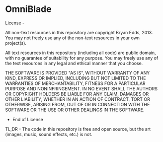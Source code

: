 OmniBlade
=========

License -

All non-text resources in this repository are copyright Bryan Edds, 2013.
You may not freely use any of the non-text resources in your own project(s).

All text resources in this repository (including all code) are public domain,
with no guarantee of suitability for any purpose. You may freely use any of the
text resources in any legal and ethical manner that you choose.

THE SOFTWARE IS PROVIDED "AS IS", WITHOUT WARRANTY OF ANY KIND, EXPRESS OR
IMPLIED, INCLUDING BUT NOT LIMITED TO THE WARRANTIES OF MERCHANTABILITY,
FITNESS FOR A PARTICULAR PURPOSE AND NONINFRINGEMENT. IN NO EVENT SHALL THE
AUTHORS OR COPYRIGHT HOLDERS BE LIABLE FOR ANY CLAIM, DAMAGES OR OTHER
LIABILITY, WHETHER IN AN ACTION OF CONTRACT, TORT OR OTHERWISE, ARISING FROM,
OUT OF OR IN CONNECTION WITH THE SOFTWARE OR THE USE OR OTHER DEALINGS IN
THE SOFTWARE.

- End of License

TL;DR - The code in this repository  is free and open source, but the art
(images, music, sound effects, etc.) is not.
